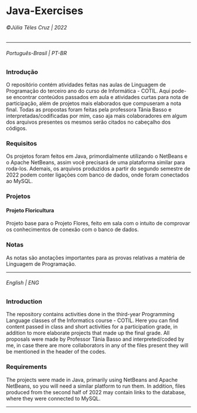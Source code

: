 # Java-Exercises
###### &copy;Júlia Téles Cruz | 2022
________

###### Português-Brasil | PT-BR
### Introdução
O repositório contém atividades feitas nas aulas de Linguagem de Programação do terceiro ano do curso de Informática - COTIL. 
Aqui pode-se encontrar conteúdos passados em aula e atividades curtas para nota de participação, além de projetos mais elaborados que compuseram a nota final.
Todas as propostas foram feitas pela professora Tânia Basso e interpretadas/codificadas por mim, caso aja mais colaboradores em algum dos arquivos presentes
os mesmos serão citados no cabeçalho dos códigos. 

### Requisitos
Os projetos foram feitos em Java, primordialmente utilizando o NetBeans e o Apache NetBeans, assim você precisará de uma plataforma similar para roda-los. 
Ademais, os arquivos produzidos a partir do segundo semestre de 2022 podem conter ligações com banco de dados, onde foram conectados ao MySQL.

### Projetos
#### Projeto Floricultura
Projeto base para o Projeto Flores, feito em sala com o intuito de comprovar os conhecimentos de conexão com o banco de dados. 

### Notas
As notas são anotações importantes para as provas relativas a matéria de Linguagem de Programação. 
________

###### English | ENG
### Introduction
The repository contains activities done in the third-year Programming Language classes of the Informatics course - COTIL.
Here you can find content passed in class and short activities for a participation grade, in addition to more elaborate projects that made up the final grade.
All proposals were made by Professor Tânia Basso and interpreted/coded by me, in case there are more collaborators in any of the files present
they will be mentioned in the header of the codes.

### Requirements
The projects were made in Java, primarily using NetBeans and Apache NetBeans, so you will need a similar platform to run them. 
In addition, files produced from the second half of 2022 may contain links to the database, where they were connected to MySQL.
________
